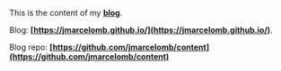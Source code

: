 This is the content of my **[blog](https://jmarcelomb.github.io/)**.

Blog: **[https://jmarcelomb.github.io/](https://jmarcelomb.github.io/)**.

Blog repo: **[https://github.com/jmarcelomb/content](https://github.com/jmarcelomb/content)**
